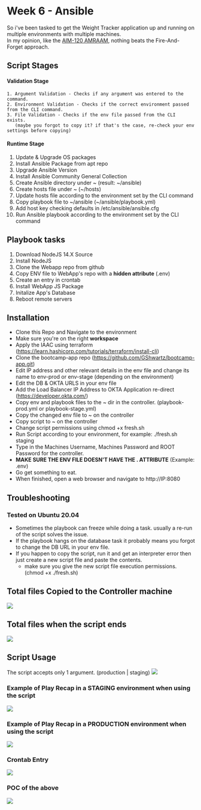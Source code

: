 # Week 6 - Ansible
So i've been tasked to get the Weight Tracker application up and running on multiple environments with multiple machines. <br />
In my opinion, like the [AIM-120 AMRAAM](https://en.wikipedia.org/wiki/AIM-120_AMRAAM), nothing beats the Fire-And-Forget approach.

## Script Stages
  #### Validation Stage
    1. Argument Validation - Checks if any argument was entered to the command.
    2. Environment Validation - Checks if the correct environment passed from the CLI command.
    3. File Validation - Checks if the env file passed from the CLI exists. 
       (maybe you forgot to copy it? if that's the case, re-check your env settings before copying)
  
  #### Runtime Stage
  1. Update & Upgrade OS packages
  2. Install Ansible Package from apt repo
  3. Upgrade Ansible Version
  4. Install Ansible Community General Collection
  5. Create Ansible directory under ~ (result: ~/ansible)
  6. Create hosts file under ~ (~/hosts)
  7. Update hosts file according to the environment set by the CLI command
  8. Copy playbook file to ~/ansible (~/ansible/playbook.yml)
  9. Add host key checking defaults in /etc/ansible/ansible.cfg
  10. Run Ansible playbook according to the environment set by the CLI command

## Playbook tasks
  1. Download NodeJS 14.X Source
  2. Install NodeJS
  3. Clone the Webapp repo from github
  4. Copy ENV file to WebApp's repo with a **hidden attribute** (.env)
  5. Create an entry in crontab
  6. Install WebApp JS Package
  7. Initalize App's Database
  8. Reboot remote servers
  
## Installation
  - Clone this Repo and Navigate to the environment
  - Make sure you're on the right **workspace**
  - Apply the IAAC using terraform (https://learn.hashicorp.com/tutorials/terraform/install-cli)
  - Clone the bootcamp-app repo (https://github.com/GShwartz/bootcamp-app.git)
  - Edit IP address and other relevant details in the env file and change its name to env-prod or env-stage (depending on the environment)
  - Edit the DB & OKTA URLS in your env file
  - Add the Load Balancer IP Address to OKTA Application re-direct (https://developer.okta.com/)
  - Copy env and playbook files to the ~ dir in the controller. (playbook-prod.yml or playbook-stage.yml)
  - Copy the changed env file to ~ on the controller
  - Copy script to ~ on the controller
  - Change script permissions using chmod +x fresh.sh
  - Run Script according to your environment, for example: ./fresh.sh staging <br />
  - Type in the Machines Username, Machines Password and ROOT Password for the controller.
  - **MAKE SURE THE ENV FILE DOESN'T HAVE THE . ATTRIBUTE** (Example: .env)
  - Go get something to eat.
  - When finished, open a web browser and navigate to http://IP:8080

## Troubleshooting
### Tested on Ubuntu 20.04
  * Sometimes the playbook can freeze while doing a task. usually a re-run of the script solves the issue.
  * If the playbook hangs on the database task it probably means you forgot to change the DB URL in your env file.
  * If you happen to copy the script, run it and get an interpreter error then just create a new script file and paste the contents.
    - make sure you give the new script file execution permissions. (chmod +x ./fresh.sh)

## Total files Copied to the Controller machine
<img src="https://i.postimg.cc/43LcYjSV/total-files-in-controller.jpg"> <br />

## Total files when the script ends
<img src="https://i.postimg.cc/MGSG7qQB/post-script.jpg"> <br />

## Script Usage
The script accepts only 1 argument. (production | staging)
<img src="https://i.postimg.cc/dVwTCKcf/staging-script-usage.jpg"> <br />

### Example of Play Recap in a STAGING environment when using the script
<img src="https://i.postimg.cc/J4TXV2kH/stage-andible-recap.jpg"> <br />

### Example of Play Recap in a PRODUCTION environment when using the script <br />
<img src="https://i.postimg.cc/d1YPBvwb/prod-andible-recap.jpg"> <br />

### Crontab Entry
<img src="https://i.postimg.cc/MGhSY2d1/crontab-entry.jpg"> <br />

### POC of the above
<img src="https://i.postimg.cc/qqwyM8k1/poc.jpg"> <br />

